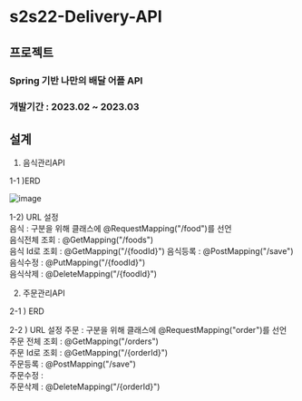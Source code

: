 # s2s22-Delivery-API
## 프로젝트 
### Spring 기반 나만의 배달 어플 API
### 개발기간 : 2023.02 ~ 2023.03

## 설계 
1. 음식관리API    

1-1 )ERD    

![image](https://user-images.githubusercontent.com/22412397/226937079-4f9beea3-0a56-4d49-bcdf-664116c0cff4.png)

1-2) URL 설정   
  음식 : 구분을 위해 클래스에 @RequestMapping("/food")를 선언   
  음식전체 조회 : @GetMapping("/foods")  
  음식 Id로 조회 : @GetMapping("/{foodId}")
  음식등록 : @PostMapping("/save")    
  음식수정 : @PutMapping("/{foodId}")    
  음식삭제 : @DeleteMapping("/{foodId}")   
  
2. 주문관리API

2-1 ) ERD

2-2 ) URL 설정
  주문 : 구분을 위해 클래스에 @RequestMapping("order")를 선언    
  주문 전체 조회 : @GetMapping("/orders")     
  주문 Id로 조회 : @GetMapping("/{orderId}")    
  주문등록 : @PostMapping("/save")     
  주문수정 :      
  주문삭제 : @DeleteMapping("/{orderId}")    



